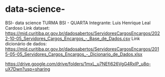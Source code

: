 # data-science-
BSI- data science
TURMA BSI - QUARTA
Integrante: Luis Henrique Leal Cardoso
Link dataset: https://mid.curitiba.pr.gov.br/dadosabertos/ServidoresCargosEncargos/2022-10-05_Servidores_Cargos_Encargos_-_Base_de_Dados.csv
Link dicionário de dados: https://mid.curitiba.pr.gov.br/dadosabertos/ServidoresCargosEncargos/2015-05-05_Servidores_Cargos_Encargos_-_Dicionario_de_Dados.xlsx


https://drive.google.com/drive/folders/1mxL_u7NEfi626VgG4RxIP_u8q-uX7Dwn?usp=sharing
